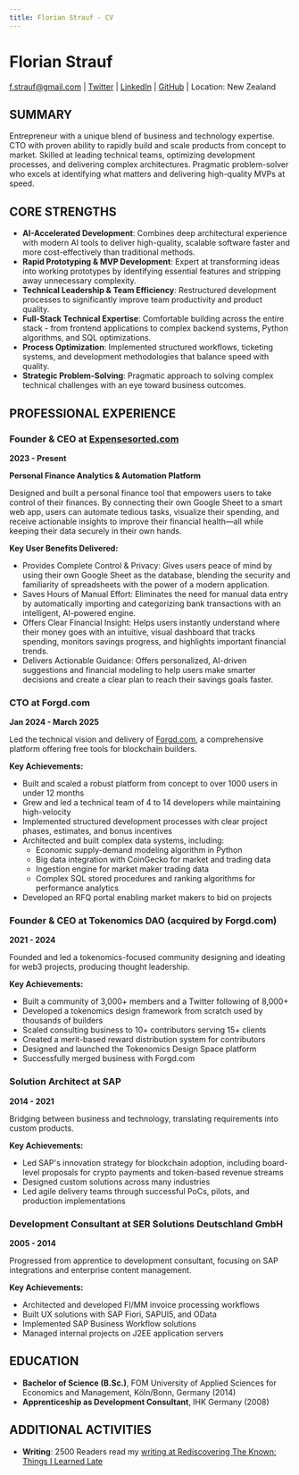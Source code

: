 ```yaml
---
title: Florian Strauf - CV
---
```


# Florian Strauf

f.strauf@gmail.com | [Twitter](https://x.com/ffstrauf) | [LinkedIn](https://www.linkedin.com/in/florian-strauf-50800965/) | [GitHub](https://github.com/fstrauf) | Location: New Zealand
## SUMMARY


Entrepreneur with a unique blend of business and technology expertise. CTO with proven ability to rapidly build and scale products from concept to market. Skilled at leading technical teams, optimizing development processes, and delivering complex architectures. Pragmatic problem-solver who excels at identifying what matters and delivering high-quality MVPs at speed.

## CORE STRENGTHS

- **AI-Accelerated Development**: Combines deep architectural experience with modern AI tools to deliver high-quality, scalable software faster and more cost-effectively than traditional methods.
- **Rapid Prototyping & MVP Development**: Expert at transforming ideas into working prototypes by identifying essential features and stripping away unnecessary complexity.
- **Technical Leadership & Team Efficiency**: Restructured development processes to significantly improve team productivity and product quality.
- **Full-Stack Technical Expertise**: Comfortable building across the entire stack - from frontend applications to complex backend systems, Python algorithms, and SQL optimizations.
- **Process Optimization**: Implemented structured workflows, ticketing systems, and development methodologies that balance speed with quality.
- **Strategic Problem-Solving**: Pragmatic approach to solving complex technical challenges with an eye toward business outcomes.

## PROFESSIONAL EXPERIENCE

### Founder & CEO at [Expensesorted.com](https://expensesorted.com)
**2023 - Present**

**Personal Finance Analytics & Automation Platform**

Designed and built a personal finance tool that empowers users to take control of their finances. By connecting their own Google Sheet to a smart web app, users can automate tedious tasks, visualize their spending, and receive actionable insights to improve their financial health—all while keeping their data securely in their own hands.

**Key User Benefits Delivered:**

- Provides Complete Control & Privacy: Gives users peace of mind by using their own Google Sheet as the database, blending the security and familiarity of spreadsheets with the power of a modern application.
- Saves Hours of Manual Effort: Eliminates the need for manual data entry by automatically importing and categorizing bank transactions with an intelligent, AI-powered engine.
- Offers Clear Financial Insight: Helps users instantly understand where their money goes with an intuitive, visual dashboard that tracks spending, monitors savings progress, and highlights important financial trends.
- Delivers Actionable Guidance: Offers personalized, AI-driven suggestions and financial modeling to help users make smarter decisions and create a clear plan to reach their savings goals faster.

### CTO at Forgd.com
**Jan 2024 - March 2025**

Led the technical vision and delivery of [Forgd.com](https://www.forgd.com/), a comprehensive platform offering free tools for blockchain builders.

**Key Achievements:**
- Built and scaled a robust platform from concept to over 1000 users in under 12 months
- Grew and led a technical team of 4 to 14 developers while maintaining high-velocity
- Implemented structured development processes with clear project phases, estimates, and bonus incentives
- Architected and built complex data systems, including:
  - Economic supply-demand modeling algorithm in Python
  - Big data integration with CoinGecko for market and trading data
  - Ingestion engine for market maker trading data
  - Complex SQL stored procedures and ranking algorithms for performance analytics
- Developed an RFQ portal enabling market makers to bid on projects

### Founder & CEO at Tokenomics DAO (acquired by Forgd.com)
**2021 - 2024**

Founded and led a tokenomics-focused community designing and ideating for web3 projects, producing thought leadership.

**Key Achievements:**
- Built a community of 3,000+ members and a Twitter following of 8,000+
- Developed a tokenomics design framework from scratch used by thousands of builders
- Scaled consulting business to 10+ contributors serving 15+ clients
- Created a merit-based reward distribution system for contributors
- Designed and launched the Tokenomics Design Space platform
- Successfully merged business with Forgd.com

### Solution Architect at SAP
**2014 - 2021**

Bridging between business and technology, translating requirements into custom products.

**Key Achievements:**
- Led SAP's innovation strategy for blockchain adoption, including board-level proposals for crypto payments and token-based revenue streams
- Designed custom solutions across many industries
- Led agile delivery teams through successful PoCs, pilots, and production implementations
  
### Development Consultant at SER Solutions Deutschland GmbH
**2005 - 2014**

Progressed from apprentice to development consultant, focusing on SAP integrations and enterprise content management.

**Key Achievements:**
- Architected and developed FI/MM invoice processing workflows
- Built UX solutions with SAP Fiori, SAPUI5, and OData
- Implemented SAP Business Workflow solutions
- Managed internal projects on J2EE application servers

## EDUCATION

- **Bachelor of Science (B.Sc.)**, FOM University of Applied Sciences for Economics and Management, Köln/Bonn, Germany (2014)
- **Apprenticeship as Development Consultant**, IHK Germany (2008)

## ADDITIONAL ACTIVITIES

- **Writing**: 2500 Readers read my [writing at Rediscovering The Known: Things I Learned Late](https://blog.learnedlate.com/)